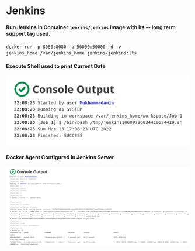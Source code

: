 # Jenkins
#### Run Jenkins in Container `jenkins/jenkins` image with lts -- long term support tag used.
`docker run -p 8080:8080 -p 50000:50000 -d -v jenkins_home:/var/jenkins_home jenkins/jenkins:lts`
#### Execute Shell used to print Current Date
![jobs1](./images/job-1.jpg)
#### Docker Agent Configured in Jenkins Server
![job2](./images/job2.jpg)